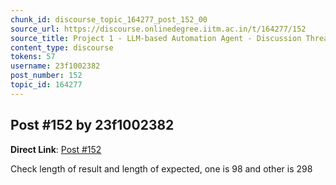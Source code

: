 ```yaml
---
chunk_id: discourse_topic_164277_post_152_00
source_url: https://discourse.onlinedegree.iitm.ac.in/t/164277/152
source_title: Project 1 - LLM-based Automation Agent - Discussion Thread [TDS Jan 2025]
content_type: discourse
tokens: 57
username: 23f1002382
post_number: 152
topic_id: 164277
---
```


## Post #152 by 23f1002382

**Direct Link**: [Post #152](https://discourse.onlinedegree.iitm.ac.in/t/164277/152)

Check length of result and length of expected, one is 98 and other is 298
